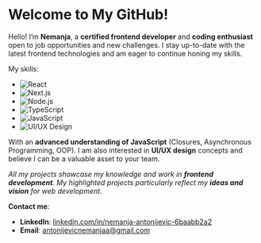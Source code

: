 # Welcome to My GitHub!

Hello! I’m **Nemanja**, a **certified frontend developer** and **coding enthusiast** open to job opportunities and new challenges. I stay up-to-date with the latest frontend technologies and am eager to continue honing my skills. 

My skills:
- ![React](https://img.shields.io/badge/React-20232A?style=for-the-badge&logo=react&logoColor=61DAFB) 
- ![Next.js](https://img.shields.io/badge/Next.js-000000?style=for-the-badge&logo=nextdotjs&logoColor=white)
- ![Node.js](https://img.shields.io/badge/Node.js-339933?style=for-the-badge&logo=nodedotjs&logoColor=white) 
- ![TypeScript](https://img.shields.io/badge/TypeScript-007ACC?style=for-the-badge&logo=typescript&logoColor=white) 
- ![JavaScript](https://img.shields.io/badge/JavaScript-F7DF1E?style=for-the-badge&logo=javascript&logoColor=black) 
- ![UI/UX Design](https://img.shields.io/badge/UI%2FUX-Design-FFA500?style=for-the-badge&logo=figma&logoColor=white)

With an **advanced understanding of JavaScript** (Closures, Asynchronous Programming, OOP). I am also interested in **UI/UX design** concepts and believe I can be a valuable asset to your team.

*All my projects showcase my knowledge and work in **frontend development**. My highlighted projects particularly reflect my **ideas and vision** for web development.*

**Contact me**:
- **LinkedIn**: [linkedin.com/in/nemanja-antonijevic-6baabb2a2](https://www.linkedin.com/in/nemanja-antonijevic-6baabb2a2/)
- **Email**: antonijevicnemanjaa@gmail.com
